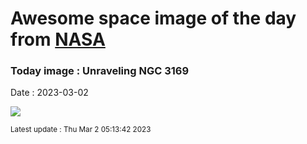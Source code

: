 
# Awesome space image of the day from [NASA](https://api.nasa.gov/)

### Today image : Unraveling NGC 3169
Date : 2023-03-02

![](https://apod.nasa.gov/apod/image/2303/NGC3169LRGBrevFinalcropCDK1000_27Feb2023_1024.jpg)

<small>Latest update : Thu Mar  2 05:13:42 2023</small>
        